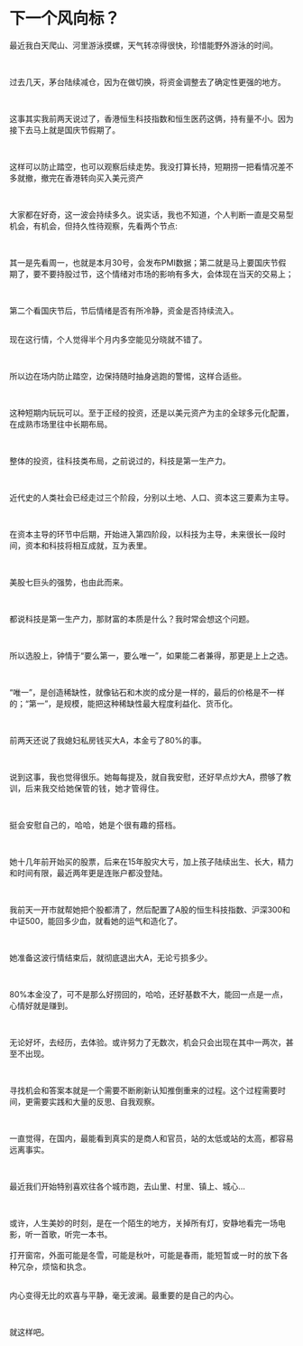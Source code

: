 # 下一个风向标？

<p style="visibility: visible;">最近我白天爬山、河里游泳摸螺，天气转凉得很快，珍惜能野外游泳的时间。</p><p style="visibility: visible;"><br style="visibility: visible;"></p><p style="visibility: visible;">过去几天，茅台陆续减仓，因为在做切换，将资金调整去了确定性更强的地方。</p><p style="visibility: visible;"><br style="visibility: visible;"></p><p style="visibility: visible;">这事其实我前两天说过了，香港恒生科技指数和恒生医药这俩，持有量不小。因为接下去马上就是国庆节假期了。</p><p style="visibility: visible;"><br style="visibility: visible;"></p><p style="visibility: visible;">这样可以防止踏空，也可以观察后续走势。我没打算长持，短期捞一把看情况差不多就撤，撤完在香港转向买入美元资产</p><p style="visibility: visible;"><br style="visibility: visible;"></p><p style="visibility: visible;">大家都在好奇，这一波会持续多久。说实话，我也不知道，个人判断一直是交易型机会，有机会，但持久性待观察，先看两个节点:</p><p style="visibility: visible;"><br style="visibility: visible;"></p><p style="visibility: visible;">其一是先看周一，也就是本月30号，会发布PMI数据；第二就是马上要国庆节假期了，要不要持股过节，这个情绪对市场的影响有多大，会体现在当天的交易上；</p><p style="visibility: visible;"><br style="visibility: visible;"></p><p style="visibility: visible;">第二个看国庆节后，节后情绪是否有所冷静，资金是否持续流入。</p><p style="visibility: visible;"><br style="visibility: visible;">现在这行情，个人觉得半个月内多空能见分晓就不错了。</p><p style="visibility: visible;"><br style="visibility: visible;"></p><p style="visibility: visible;">所以边在场内防止踏空，边保持随时抽身逃跑的警惕，这样合适些。</p><p style="visibility: visible;"><br style="visibility: visible;"></p><p style="visibility: visible;">这种短期内玩玩可以。至于正经的投资，还是以美元资产为主的全球多元化配置，在成熟市场里往中长期布局。</p><p style="visibility: visible;"><br style="visibility: visible;"></p><p style="visibility: visible;">整体的投资，往科技类布局，之前说过的，科技是第一生产力。</p><p style="visibility: visible;"><br style="visibility: visible;"></p><p style="visibility: visible;">近代史的人类社会已经走过三个阶段，分别以土地、人口、资本这三要素为主导。</p><p style="visibility: visible;"><br style="visibility: visible;"></p><p style="visibility: visible;">在资本主导的环节中后期，开始进入第四阶段，以科技为主导，未来很长一段时间，资本和科技将相互成就，互为表里。</p><p style="visibility: visible;"><br style="visibility: visible;"></p><p style="visibility: visible;">美股七巨头的强势，也由此而来。</p><p style="visibility: visible;"><br style="visibility: visible;"></p><p style="visibility: visible;">都说科技是第一生产力，那财富的本质是什么？我时常会想这个问题。</p><p style="visibility: visible;"><br style="visibility: visible;"></p><p style="visibility: visible;">所以选股上，钟情于“要么第一，要么唯一”，如果能二者兼得，那更是上上之选。</p><p style="visibility: visible;"><br style="visibility: visible;"></p><p style="visibility: visible;">“唯一”，是创造稀缺性，就像钻石和木炭的成分是一样的，最后的价格是不一样的；“第一”，是规模，能把这种稀缺性最大程度利益化、货币化。</p><p style="visibility: visible;"><br style="visibility: visible;"></p><p>前两天还说了我媳妇私房钱买大A，本金亏了80%的事。</p><p><br></p><p>说到这事，我也觉得很乐。她每每提及，就自我安慰，还好早点炒大A，攒够了教训，<span style="background-color: transparent;letter-spacing: 0.034em;caret-color: var(--weui-BRAND);">后来我交给她保管的钱，她才管得住。</span></p><p><span style="background-color: transparent;letter-spacing: 0.034em;caret-color: var(--weui-BRAND);"><br></span></p><p><span style="background-color: transparent;letter-spacing: 0.034em;caret-color: var(--weui-BRAND);">挺会安慰自己的，哈哈，她是个很有趣的搭档。</span></p><p><br></p><p>她十几年前开始买的股票，后来在15年股灾大亏，加上孩子陆续出生、长大，精力和时间有限，最近两年更是连账户都没登陆。</p><p><br></p><p>我前天一开市就帮她把个股都清了，然后配置了A股的恒生科技指数、沪深300和中证500，能回多少血，就看她的运气和造化了。</p><p><br></p><p>她准备这波行情结束后，就彻底退出大A，无论亏损多少。</p><p><br></p><p>80%本金没了，可不是那么好捞回的，哈哈，还好基数不大，能回一点是一点，心情好就是赚到。</p><p><br></p><p>无论好坏，去经历，去体验。或许努力了无数次，机会只会出现在其中一两次，甚至不出现。</p><p><br></p><p>寻找机会和答案本就是一个需要不断刷新认知推倒重来的过程。这个过程需要时间，更需要实践和大量的反思、自我观察。</p><p><br></p><p>一直觉得，在国内，最能看到真实的是商人和官员，站的太低或站的太高，都容易远离事实。</p><p><br></p><p>最近我们开始特别喜欢往各个城市跑，去山里、村里、镇上、城心…</p><p><br></p><p>或许，人生美妙的时刻，是在一个陌生的地方，关掉所有灯，安静地看完一场电影，听一首歌，听完一本书。<br><br>打开窗帘，外面可能是冬雪，可能是秋叶，可能是春雨，<span style="background-color: transparent;caret-color: var(--weui-BRAND);letter-spacing: 0.034em;">能短暂或一时的放下各种冗杂，烦恼和执念。</span></p><p><br>内心变得无比的欢喜与平静，毫无波澜。最重要的是自己的内心。</p><p><br></p><p>就这样吧。</p><p style="display: none;"><mp-style-type data-value="10000"></mp-style-type></p>